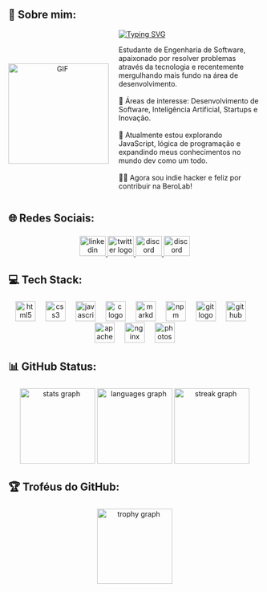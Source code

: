 <h2 align="left">💫 Sobre mim:</h2>

<div align="center" style="display: flex; align-items: center; gap: 20px;">

  <!-- GIF na esquerda -->
  <img src="https://i.gifer.com/1j6F.gif" height="200" alt="GIF" />

  <!-- Texto na direita -->
  <div align="left">

  <a href="https://git.io/typing-svg">
    <img src="https://readme-typing-svg.demolab.com?font=Fira+Code&weight=200&size=25&duration=4400&pause=1000&color=F7F7F7&center=false&vCenter=true&multiline=true&repeat=false&width=500&lines=%F0%9F%91%8B+Ol%C3%A1!++Eu+sou+o+Augusto!" alt="Typing SVG" />
  </a>

  <p>
  Estudante de Engenharia de Software, apaixonado por resolver problemas através da tecnologia e recentemente mergulhando mais fundo na área de desenvolvimento.<br><br>
  🌱 Áreas de interesse: Desenvolvimento de Software, Inteligência Artificial, Startups e Inovação.<br><br>
  🚀 Atualmente estou explorando JavaScript, lógica de programação e expandindo meus conhecimentos no mundo dev como um todo.<br><br>
  👨‍💻 Agora sou indie hacker e feliz por contribuir na BeroLab!
  </p>

  </div>

</div>

###

<h2 align="left">🌐 Redes Sociais:</h2>

###

<div align="center">
  <a href="https://www.linkedin.com/in/augusto-corr%C3%AAa-6537a8276/" target="_blank">
    <img src="https://raw.githubusercontent.com/maurodesouza/profile-readme-generator/master/src/assets/icons/social/linkedin/default.svg" width="52" height="40" alt="linkedin logo"  />
  </a>
  <a href="https://x.com/Augustogatti_" target="_blank">
    <img src="https://cdn.simpleicons.org/x/FFFFFF/ffffff" width="52" height="40" alt="twitter logo"  />
  </a>
  <a href="https://discord.gg/NwJcK3FFbE" target="_blank">
    <img src="https://raw.githubusercontent.com/maurodesouza/profile-readme-generator/master/src/assets/icons/social/discord/default.svg" width="52" height="40" alt="discord logo"  />
  </a>
    <a href="https://br.pinterest.com/augustogatti_/" target="_blank">
    <img src="https://cdn.simpleicons.org/pinterest/FFFFFF/f80000" width="52" height="40" alt="discord logo"  />
  </a>
</div>

###

<h2 align="left">💻 Tech Stack:</h2>

###

<div align="center">
  <img src="https://cdn.jsdelivr.net/gh/devicons/devicon/icons/html5/html5-original.svg" height="40" alt="html5 logo"  />
  <img width="12" />
  <img src="https://cdn.jsdelivr.net/gh/devicons/devicon/icons/css3/css3-original.svg" height="40" alt="css3 logo"  />
  <img width="12" />
  <img src="https://cdn.jsdelivr.net/gh/devicons/devicon/icons/javascript/javascript-original.svg" height="40" alt="javascript logo"  />
  <img width="12" />
  <img src="https://cdn.jsdelivr.net/gh/devicons/devicon/icons/c/c-original.svg" height="40" alt="c logo"  />
  <img width="12" />
  <img src="https://cdn.jsdelivr.net/gh/devicons/devicon/icons/markdown/markdown-original.svg" height="40" alt="markdown logo"  />
  <img width="12" />
  <img src="https://cdn.jsdelivr.net/gh/devicons/devicon/icons/npm/npm-original-wordmark.svg" height="40" alt="npm logo"  />
  <img width="12" />
  <img src="https://cdn.jsdelivr.net/gh/devicons/devicon/icons/git/git-original.svg" height="40" alt="git logo"  />
  <img width="12" />
  <img src="https://cdn.jsdelivr.net/gh/devicons/devicon/icons/github/github-original.svg" height="40" alt="github logo"  />
  <img width="12" />
  <img src="https://cdn.jsdelivr.net/gh/devicons/devicon/icons/apache/apache-original.svg" height="40" alt="apache logo"  />
  <img width="12" />
  <img src="https://cdn.jsdelivr.net/gh/devicons/devicon/icons/nginx/nginx-original.svg" height="40" alt="nginx logo"  />
  <img width="12" />
  <img src="https://cdn.jsdelivr.net/gh/devicons/devicon/icons/photoshop/photoshop-plain.svg" height="40" alt="photoshop logo"  />
</div>

###

<h2 align="left">📊 GitHub Status:</h2>

###

<div align="center">
  <img src="https://github-readme-stats.vercel.app/api?username=Augustbr01&hide_title=false&hide_rank=false&show_icons=true&include_all_commits=true&count_private=true&disable_animations=false&theme=blue-green&locale=pt-br&hide_border=false&order=1" height="150" alt="stats graph"  />
  <img src="https://github-readme-stats.vercel.app/api/top-langs?username=Augustbr01&locale=pt-br&hide_title=false&layout=compact&card_width=320&langs_count=5&theme=blue-green&hide_border=false&order=2" height="150" alt="languages graph"  />
  <img src="https://streak-stats.demolab.com?user=Augustbr01&locale=pt-br&mode=daily&theme=blue-green&hide_border=false&border_radius=5&date_format=j/n%5B/Y%5D&order=3" height="150" alt="streak graph"  />
</div>

###

<h2 align="left">🏆 Troféus do GitHub:</h2>

###

<div align="center">
  <img src="https://github-profile-trophy.vercel.app?username=Augustbr01&theme=matrix&column=4&row=1&margin-w=30&margin-h=1&no-bg=true&no-frame=true&order=4" height="150" alt="trophy graph"  />
</div>

###
